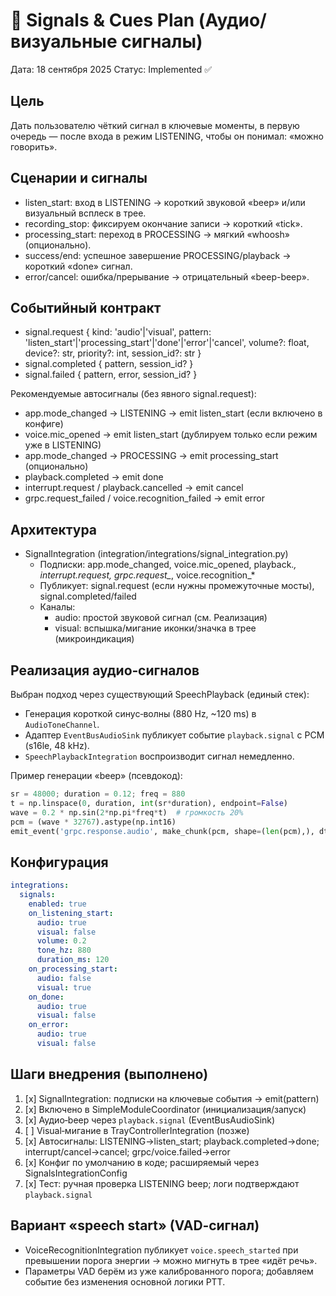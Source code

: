 # 🔔 Signals & Cues Plan (Аудио/визуальные сигналы)

Дата: 18 сентября 2025
Статус: Implemented ✅

## Цель
Дать пользователю чёткий сигнал в ключевые моменты, в первую очередь — после входа в режим LISTENING, чтобы он понимал: «можно говорить».

## Сценарии и сигналы
- listen_start: вход в LISTENING → короткий звуковой «beep» и/или визуальный всплеск в трее.
- recording_stop: фиксируем окончание записи → короткий «tick».
- processing_start: переход в PROCESSING → мягкий «whoosh» (опционально).
- success/end: успешное завершение PROCESSING/playback → короткий «done» сигнал.
- error/cancel: ошибка/прерывание → отрицательный «beep-beep».

## Событийный контракт
- signal.request { kind: 'audio'|'visual', pattern: 'listen_start'|'processing_start'|'done'|'error'|'cancel', volume?: float, device?: str, priority?: int, session_id?: str }
- signal.completed { pattern, session_id? }
- signal.failed { pattern, error, session_id? }

Рекомендуемые автосигналы (без явного signal.request):
- app.mode_changed → LISTENING → emit listen_start (если включено в конфиге)
- voice.mic_opened → emit listen_start (дублируем только если режим уже в LISTENING)
- app.mode_changed → PROCESSING → emit processing_start (опционально)
- playback.completed → emit done
- interrupt.request / playback.cancelled → emit cancel
- grpc.request_failed / voice.recognition_failed → emit error

## Архитектура
- SignalIntegration (integration/integrations/signal_integration.py)
  - Подписки: app.mode_changed, voice.mic_opened, playback.*, interrupt.request, grpc.request_*, voice.recognition_*
  - Публикует: signal.request (если нужны промежуточные мосты), signal.completed/failed
  - Каналы:
    - audio: простой звуковой сигнал (см. Реализация)
    - visual: вспышка/мигание иконки/значка в трее (микроиндикация)

## Реализация аудио‑сигналов
Выбран подход через существующий SpeechPlayback (единый стек):
- Генерация короткой синус‑волны (880 Hz, ~120 ms) в `AudioToneChannel`.
- Адаптер `EventBusAudioSink` публикует событие `playback.signal` с PCM (s16le, 48 kHz).
- `SpeechPlaybackIntegration` воспроизводит сигнал немедленно.

Пример генерации «beep» (псевдокод):
```python
sr = 48000; duration = 0.12; freq = 880
t = np.linspace(0, duration, int(sr*duration), endpoint=False)
wave = 0.2 * np.sin(2*np.pi*freq*t)  # громкость 20%
pcm = (wave * 32767).astype(np.int16)
emit_event('grpc.response.audio', make_chunk(pcm, shape=(len(pcm),), dtype='int16'))
```

## Конфигурация
```yaml
integrations:
  signals:
    enabled: true
    on_listening_start:
      audio: true
      visual: false
      volume: 0.2
      tone_hz: 880
      duration_ms: 120
    on_processing_start:
      audio: false
      visual: true
    on_done:
      audio: true
      visual: false
    on_error:
      audio: true
      visual: false
```

## Шаги внедрения (выполнено)
1) [x] SignalIntegration: подписки на ключевые события → emit(pattern)
2) [x] Включено в SimpleModuleCoordinator (инициализация/запуск)
3) [x] Аудио‑beep через `playback.signal` (EventBusAudioSink)
4) [ ] Visual‑мигание в TrayControllerIntegration (позже)
5) [x] Автосигналы: LISTENING→listen_start; playback.completed→done; interrupt/cancel→cancel; grpc/voice.failed→error
6) [x] Конфиг по умолчанию в коде; расширяемый через SignalsIntegrationConfig
7) [x] Тест: ручная проверка LISTENING beep; логи подтверждают `playback.signal`

## Вариант «speech start» (VAD‑сигнал)
- VoiceRecognitionIntegration публикует `voice.speech_started` при превышении порога энергии → можно мигнуть в трее «идёт речь».
- Параметры VAD берём из уже калиброванного порога; добавляем событие без изменения основной логики PTT.
